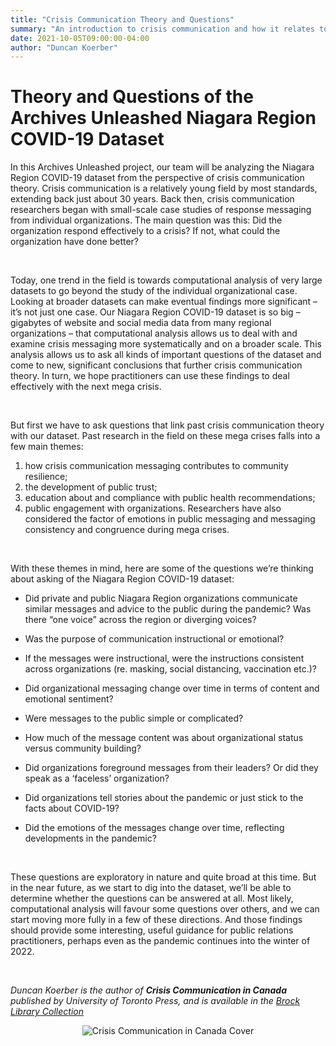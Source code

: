 ```yaml
---
title: "Crisis Communication Theory and Questions"
summary: "An introduction to crisis communication and how it relates to the Niagara COVID-19 archive"
date: 2021-10-05T09:00:00-04:00
author: "Duncan Koerber"
---
```


# Theory and Questions of the Archives Unleashed Niagara Region COVID-19 Dataset

In this Archives Unleashed project, our team will be analyzing the Niagara Region COVID-19 dataset from the perspective of crisis communication theory. Crisis communication is a relatively young field by most standards, extending back just about 30 years. Back then, crisis communication researchers began with small-scale case studies of response messaging from individual organizations. The main question was this: Did the organization respond effectively to a crisis? If not, what could the organization have done better?  

<br />

Today, one trend in the field is towards computational analysis of very large datasets to go beyond the study of the individual organizational case. Looking at broader datasets can make eventual findings more significant – it’s not just one case. Our Niagara Region COVID-19 dataset is so big – gigabytes of website and social media data from many regional organizations – that computational analysis allows us to deal with and examine crisis messaging more systematically and on a broader scale. This analysis allows us to ask all kinds of important questions of the dataset and come to new, significant conclusions that further crisis communication theory. In turn, we hope practitioners can use these findings to deal effectively with the next mega crisis. 

<br />

But first we have to ask questions that link past crisis communication theory with our dataset. Past research in the field on these mega crises falls into a few main themes: 

1. how crisis communication messaging contributes to community resilience;
2. the development of public trust;
3. education about and compliance with public health recommendations;
4. public engagement with organizations. Researchers have also considered the factor of emotions in public messaging and messaging consistency and congruence during mega crises.  

<br/>

With these themes in mind, here are some of the questions we’re thinking about asking of the Niagara Region COVID-19 dataset: 

- Did private and public Niagara Region organizations communicate similar messages and advice to the public during the pandemic? Was there “one voice” across the region or diverging voices? 

- Was the purpose of communication instructional or emotional? 

- If the messages were instructional, were the instructions consistent across organizations (re. masking, social distancing, vaccination etc.)? 

- Did organizational messaging change over time in terms of content and emotional sentiment? 

- Were messages to the public simple or complicated? 

- How much of the message content was about organizational status versus community building? 

- Did organizations foreground messages from their leaders? Or did they speak as a ‘faceless’ organization? 

- Did organizations tell stories about the pandemic or just stick to the facts about COVID-19? 

- Did the emotions of the messages change over time, reflecting developments in the pandemic?

<br />

These questions are exploratory in nature and quite broad at this time. But in the near future, as we start to dig into the dataset, we’ll be able to determine whether the questions can be answered at all. Most likely, computational analysis will favour some questions over others, and we can start moving more fully in a few of these directions. And those findings should provide some interesting, useful guidance for public relations practitioners, perhaps even as the pandemic continues into the winter of 2022.  

<br />

*Duncan Koerber is the author of **Crisis Communication in Canada** published by University of Toronto Press, and is available in the [Brock Library Collection](https://ocul-bu.primo.exlibrisgroup.com/permalink/01OCUL_BU/3kjbnu/alma991007727859705152)*

<div align="center">
<img alt="Crisis Communication in Canada Cover" src = "https://brockdsl.github.io/archives_unleashed/images/crisis_book_cover.png">
</div>

